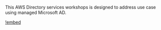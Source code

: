 This AWS Directory services workshops is designed to address use case using managed Microsoft AD.

[!embed](https://youtu.be/AoHo47Hl2t0)